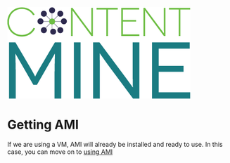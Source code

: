 ![ContentMine logo](https://github.com/ContentMine/assets/blob/master/png/Content_mine(small).png)

# Getting AMI

If we are using a VM, AMI will already be installed and ready to use. In this case, you can move on to [using AMI](ami_basics)
